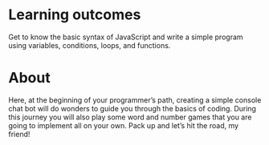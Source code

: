 # Learning outcomes

Get to know the basic syntax of JavaScript and write a simple program using variables, conditions, loops, and functions.

# About

Here, at the beginning of your programmer’s path, creating a simple console chat bot will do wonders to guide you through the basics of coding. During this journey you will also play some word and number games that you are going to implement all on your own. Pack up and let’s hit the road, my friend!
